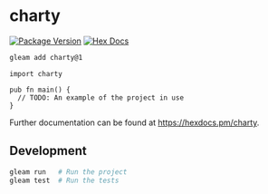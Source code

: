 # charty

[![Package Version](https://img.shields.io/hexpm/v/charty)](https://hex.pm/packages/charty)
[![Hex Docs](https://img.shields.io/badge/hex-docs-ffaff3)](https://hexdocs.pm/charty/)

```sh
gleam add charty@1
```
```gleam
import charty

pub fn main() {
  // TODO: An example of the project in use
}
```

Further documentation can be found at <https://hexdocs.pm/charty>.

## Development

```sh
gleam run   # Run the project
gleam test  # Run the tests
```
